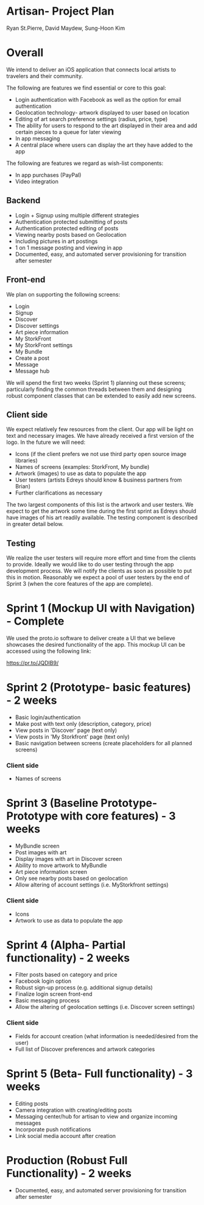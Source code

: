 # Artisan- Project Plan

Ryan St.Pierre, David Maydew, Sung-Hoon Kim

# Overall

We intend to deliver an iOS application that connects local artists to travelers and their community.

The following are features we find essential or core to this goal:

* Login authentication with Facebook as well as the option for email authentication
* Geolocation technology- artwork displayed to user based on location
* Editing of art search preference settings (radius, price, type)
* The ability for users to respond to the art displayed in their area and add certain pieces to a queue for later viewing
* In app messaging
* A central place where users can display the art they have added to the app

The following are features we regard as wish-list components:

* In app purchases (PayPal)
* Video integration

## Backend

* Login + Signup using multiple different strategies
* Authentication protected submitting of posts
* Authentication protected editing of posts
* Viewing nearby posts based on Geolocation
* Including pictures in art postings
* 1 on 1 message posting and viewing in app
* Documented, easy, and automated server provisioning for transition after semester

## Front-end

We plan on supporting the following screens:

* Login
* Signup
* Discover
* Discover settings
* Art piece information
* My StorkFront
* My StorkFront settings
* My Bundle
* Create a post
* Message
* Message hub

We will spend the first two weeks (Sprint 1) planning out these screens; particularly finding the common threads between them and designing robust component classes that can be extended to easily add new screens.

## Client side

We expect relatively few resources from the client.  Our app will be light on text and necessary images.  We have already received a first version of the logo.  In the future we will need:

* Icons (if the client prefers we not use third party open source image libraries)
* Names of screens (examples: StorkFront, My bundle)
* Artwork (images) to use as data to populate the app
* User testers (artists Edreys should know & business partners from Brian)
* Further clarifications as necessary

The two largest components of this list is the artwork and user testers.  We expect to get the artwork some time during the first sprint as Edreys should have images of his art readily available.   The testing component is described in greater detail below.

## Testing

We realize the user testers will require more effort and time from the clients to provide.  Ideally we would like to do user testing through the app development process.  We will notify the clients as soon as possible to put this in motion.  Reasonably we expect a pool of user testers by the end of Sprint 3 (when the core features of the app are complete).

# Sprint 1 (Mockup UI with Navigation) - Complete

We used the proto.io software to deliver create a UI that we believe showcases the desired functionality of the app.  This mockup UI can be accessed using the following link:

https://pr.to/JQDIB9/


# Sprint 2 (Prototype- basic features) - 2 weeks
* Basic login/authentication
* Make post with text only (description, category, price)
* View posts in 'Discover' page (text only)
* View posts in 'My Storkfront' page (text only)
* Basic navigation between screens (create placeholders for all planned screens)

### Client side
* Names of screens

# Sprint 3 (Baseline Prototype- Prototype with core features) - 3 weeks
* MyBundle screen
* Post images with art
* Display images with art in Discover screen
* Ability to move artwork to MyBundle
* Art piece information screen
* Only see nearby posts based on geolocation
* Allow altering of account settings (i.e. MyStorkfront settings)

### Client side
* Icons
* Artwork to use as data to populate the app

# Sprint 4 (Alpha- Partial functionality) - 2 weeks
* Filter posts based on category and price
* Facebook login option
* Robust sign-up process (e.g. additional signup details)
* Finalize login screen front-end
* Basic messaging process
* Allow the altering of geolocation settings (i.e. Discover screen settings)

### Client side
* Fields for account creation (what information is needed/desired from the user)
* Full list of Discover preferences and artwork categories

# Sprint 5 (Beta- Full functionality) - 3 weeks
* Editing posts
* Camera integration with creating/editing posts
* Messaging center/hub for artisan to view and organize incoming messages
* Incorporate push notifications
* Link social media account after creation

# Production (Robust Full Functionality) - 2 weeks
* Documented, easy, and automated server provisioning for transition after semester
